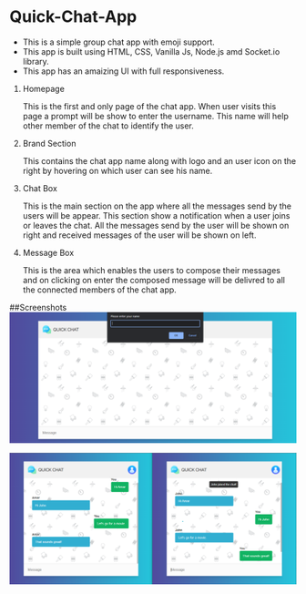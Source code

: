 # Quick-Chat-App
- This is a simple group chat app with emoji support.
- This app is built using HTML, CSS, Vanilla Js, Node.js amd Socket.io library.
- This app has an amaizing UI with full responsiveness.

1. Homepage

    This is the first and only page of the chat app. When user visits this page a prompt will be show to enter the username. This name will help other member of the chat to identify the user.

2. Brand Section

    This contains the chat app name along with logo and an user icon on the right by hovering on which user can see his name.
 
3. Chat Box

    This is the main section on the app where all the messages send by the users will be appear. This section show a notification when a user joins or leaves the chat.
All the messages send by the user will be shown on right and received messages of the user will be shown on left.

4. Message Box
  
    This is the area which enables the users to compose their messages and on clicking on enter the composed message will be delivred to all the connected members of the chat app.
    
##Screenshots
![Home Page Screenshot](images/1.png)

![Users sending and receiving messages Screenshot](images/2.png)
